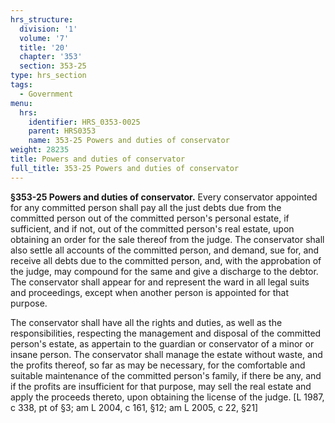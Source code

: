 ```yaml
---
hrs_structure:
  division: '1'
  volume: '7'
  title: '20'
  chapter: '353'
  section: 353-25
type: hrs_section
tags:
  - Government
menu:
  hrs:
    identifier: HRS_0353-0025
    parent: HRS0353
    name: 353-25 Powers and duties of conservator
weight: 28235
title: Powers and duties of conservator
full_title: 353-25 Powers and duties of conservator
---
```

**§353-25 Powers and duties of conservator.** Every conservator appointed for any committed person shall pay all the just debts due from the committed person out of the committed person's personal estate, if sufficient, and if not, out of the committed person's real estate, upon obtaining an order for the sale thereof from the judge. The conservator shall also settle all accounts of the committed person, and demand, sue for, and receive all debts due to the committed person, and, with the approbation of the judge, may compound for the same and give a discharge to the debtor. The conservator shall appear for and represent the ward in all legal suits and proceedings, except when another person is appointed for that purpose.

The conservator shall have all the rights and duties, as well as the responsibilities, respecting the management and disposal of the committed person's estate, as appertain to the guardian or conservator of a minor or insane person. The conservator shall manage the estate without waste, and the profits thereof, so far as may be necessary, for the comfortable and suitable maintenance of the committed person's family, if there be any, and if the profits are insufficient for that purpose, may sell the real estate and apply the proceeds thereto, upon obtaining the license of the judge. [L 1987, c 338, pt of §3; am L 2004, c 161, §12; am L 2005, c 22, §21]